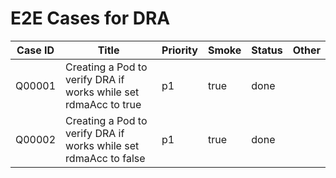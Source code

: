 # E2E Cases for DRA

| Case ID | Title                                                                             | Priority | Smoke | Status | Other |
| ------- | --------------------------------------------------------------------------------- | -------- | ----- | ------ | ----- |
| Q00001  | Creating a Pod to verify DRA if works while set rdmaAcc to true                                             | p1       | true  |  done  |       |
| Q00002  | Creating a Pod to verify DRA if works while set rdmaAcc to false                                             | p1       | true  |  done  |       |
